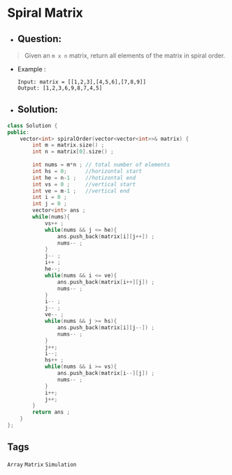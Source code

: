 # Spiral Matrix
- ## Question:
>Given an `m x n` matrix, return all elements of the matrix in spiral order.

- Example :


      Input: matrix = [[1,2,3],[4,5,6],[7,8,9]]
      Output: [1,2,3,6,9,8,7,4,5]
      
- ## Solution:
```cpp
class Solution {
public:
    vector<int> spiralOrder(vector<vector<int>>& matrix) {
        int m = matrix.size() ;
        int n = matrix[0].size() ;
        
        int nums = m*n ; // total number of elements
        int hs = 0;      //horizontal start
        int he = n-1 ;   //hotizontal end
        int vs = 0 ;     //vertical start
        int ve = m-1 ;   //vertical end
        int i = 0 ;
        int j = 0 ;
        vector<int> ans ;
        while(nums){
            vs++ ;
            while(nums && j <= he){
                ans.push_back(matrix[i][j++]) ;
                nums-- ;
            }
            j-- ;
            i++ ;
            he--;
            while(nums && i <= ve){
                ans.push_back(matrix[i++][j]) ;
                nums-- ;
            }
            i-- ;
            j-- ;
            ve-- ;
            while(nums && j >= hs){
                ans.push_back(matrix[i][j--]) ;
                nums-- ;
            }
            j++;
            i--;
            hs++ ;
            while(nums && i >= vs){
                ans.push_back(matrix[i--][j]) ;
                nums-- ;
            }
            i++;
            j++;
        }
        return ans ;
    }
};
```

## Tags
`Array` `Matrix` `Simulation`
